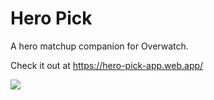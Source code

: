 # Hero Pick

A hero matchup companion for Overwatch.

Check it out at https://hero-pick-app.web.app/


![](public/2048mint-sample2.PNG)
